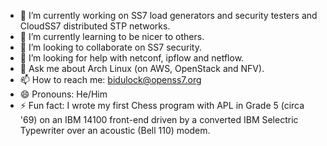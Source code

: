 - 🔭 I’m currently working on SS7 load generators and security testers and CloudSS7 distributed STP networks.
- 🌱 I’m currently learning to be nicer to others.
- 👯 I’m looking to collaborate on SS7 security.
- 🤔 I’m looking for help with netconf, ipflow and netflow.
- 💬 Ask me about Arch Linux (on AWS, OpenStack and NFV).
- 📫 How to reach me: bidulock@openss7.org
- 😄 Pronouns: He/Him
- ⚡ Fun fact: I wrote my first Chess program with APL in Grade 5 (circa '69) on an IBM 14100 front-end driven by a converted IBM Selectric Typewriter over an acoustic (Bell 110) modem.
